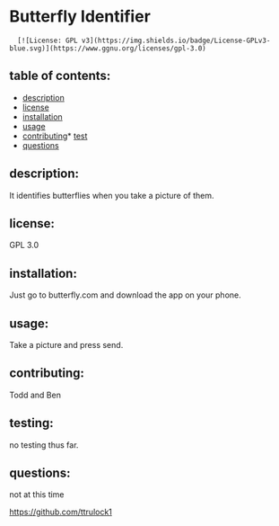 # Butterfly Identifier
      [![License: GPL v3](https://img.shields.io/badge/License-GPLv3-blue.svg)](https://www.ggnu.org/licenses/gpl-3.0)
## table of contents:
* [description](#description)
* [license ](#license)
* [installation](#installation)
* [usage](#usage)
* [contributing](#contributing)* [test](#testing)
* [questions](#questions)

## description:
It identifies butterflies when you take a picture of them.
## license:
GPL 3.0
## installation: 
Just go to butterfly.com and download the app on your phone.
## usage: 
Take a picture and press send.
## contributing: 
Todd and Ben
## testing: 
no testing thus far.
## questions: 
not at this time

https://github.com/ttrulock1

